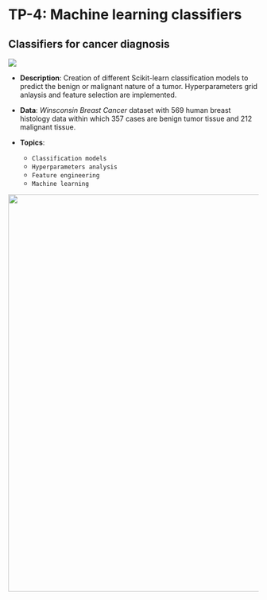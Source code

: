 # TP-4: Machine learning classifiers

## Classifiers for cancer diagnosis
[![](https://img.shields.io/badge/Source%20Code-TP%204-f55?style=for-the-badge&logo=jupyter&logoColor=white)](https://github.com/Alejandro-ZZ/Machine-Learning-UNS/blob/master/TP-4/4_Classifiers_cancer_diagnosis.ipynb)

* **Description**: Creation of different Scikit-learn classification models to predict the benign or malignant nature of a tumor. Hyperparameters grid anlaysis and feature selection are implemented.

* **Data**: *Winsconsin Breast Cancer* dataset with 569 human breast histology data within which 357 cases are benign tumor tissue and 212 malignant tissue.

* **Topics**:
  - `Classification models`
  - `Hyperparameters analysis`
  - `Feature engineering`
  - `Machine learning`

<p align="center">
<img src="https://github.com/Alejandro-ZZ/Machine-Learning-UNS/assets/71833624/9ff373ed-ee86-4dad-b1eb-cb38aa366a94" height="800">
</p>
